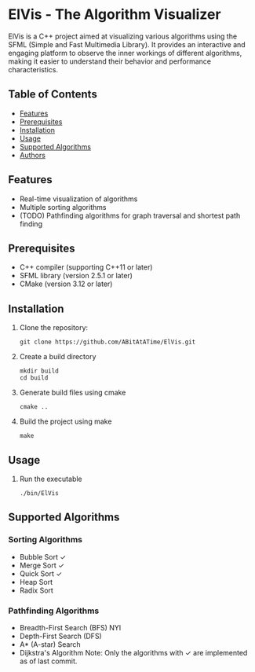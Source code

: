 # ElVis - The Algorithm Visualizer

ElVis is a C++ project aimed at visualizing various algorithms using the SFML (Simple and Fast Multimedia Library). It provides an interactive and engaging platform to observe the inner workings of different algorithms, making it easier to understand their behavior and performance characteristics.


## Table of Contents
- [Features](#features)
- [Prerequisites](#prerequisites)
- [Installation](#installation)
- [Usage](#usage)
- [Supported Algorithms](#supported-algorithms)
- [Authors](#authors)

## Features
- Real-time visualization of algorithms
- Multiple sorting algorithms 
- (TODO) Pathfinding algorithms for graph traversal and shortest path finding

## Prerequisites
- C++ compiler (supporting C++11 or later)
- SFML library (version 2.5.1 or later)
- CMake (version 3.12 or later)

## Installation
1. Clone the repository:
   ```shell
   git clone https://github.com/ABitAtATime/ElVis.git
   ```
2. Create a build directory
   ```shell
   mkdir build
   cd build
   ```
3. Generate build files using cmake
   ```shell
   cmake ..
   ```
4. Build the project using make
   ```shell
   make
   ```

## Usage
1. Run the executable
   ```shell
   ./bin/ElVis
   ```

## Supported Algorithms
### Sorting Algorithms
- Bubble Sort ✓
- Merge Sort ✓
- Quick Sort ✓
- Heap Sort 
- Radix Sort 
### Pathfinding Algorithms
- Breadth-First Search (BFS) NYI
- Depth-First Search (DFS)
- A* (A-star) Search
- Dijkstra's Algorithm
Note: Only the algorithms with ✓ are implemented as of last commit.



